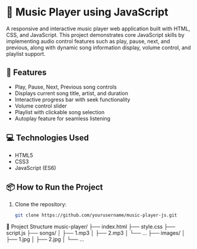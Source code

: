 # 🎵 Music Player using JavaScript

A responsive and interactive music player web application built with HTML, CSS, and JavaScript. This project demonstrates core JavaScript skills by implementing audio control features such as play, pause, next, and previous, along with dynamic song information display, volume control, and playlist support.

## 🌟 Features

- Play, Pause, Next, Previous song controls
- Displays current song title, artist, and duration
- Interactive progress bar with seek functionality
- Volume control slider
- Playlist with clickable song selection
- Autoplay feature for seamless listening

## 💻 Technologies Used

- HTML5
- CSS3
- JavaScript (ES6)

## 📦 How to Run the Project

1. Clone the repository:
   ```bash
   git clone https://github.com/yourusername/music-player-js.git
🔧 Project Structure
music-player/
├── index.html
├── style.css
├── script.js
├── songs/
│   ├── 1.mp3
│   ├── 2.mp3
│   └── ...
├── images/
│   ├── 1.jpg
│   ├── 2.jpg
│   └── ...
